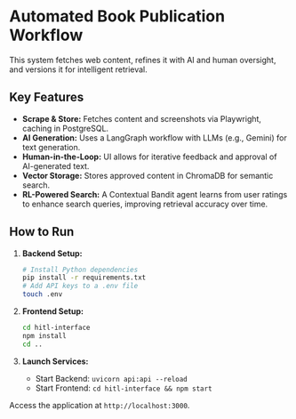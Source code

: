 # Automated Book Publication Workflow

This system fetches web content, refines it with AI and human oversight, and versions it for intelligent retrieval.

## Key Features

- **Scrape & Store:** Fetches content and screenshots via Playwright, caching in PostgreSQL.
- **AI Generation:** Uses a LangGraph workflow with LLMs (e.g., Gemini) for text generation.
- **Human-in-the-Loop:** UI allows for iterative feedback and approval of AI-generated text.
- **Vector Storage:** Stores approved content in ChromaDB for semantic search.
- **RL-Powered Search:** A Contextual Bandit agent learns from user ratings to enhance search queries, improving retrieval accuracy over time.

## How to Run

1.  **Backend Setup:**
    ```bash
    # Install Python dependencies
    pip install -r requirements.txt
    # Add API keys to a .env file
    touch .env 
    ```

2.  **Frontend Setup:**
    ```bash
    cd hitl-interface
    npm install
    cd ..
    ```

3.  **Launch Services:**
    -   Start Backend: `uvicorn api:api --reload`
    -   Start Frontend: `cd hitl-interface && npm start`

Access the application at `http://localhost:3000`.

